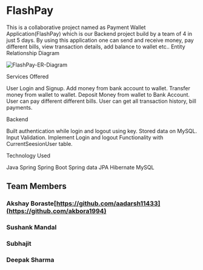# FlashPay
This is a collaborative project named as Payment Wallet Application(FlashPay) which is our Backend project build by a team of 4 in just 5 days.
By using this application one can send and receive money, pay different bills, view transaction details, add balance to wallet etc.. 
Entity Relationship Diagram 

![FlashPay-ER-Diagram](https://user-images.githubusercontent.com/101569228/200902071-d6ad123d-55ce-4dee-b7bd-6d5c3a06ee0b.jpeg)

Services Offered 

User Login and Signup.
Add money from bank account to wallet.
Transfer money from wallet to wallet.
Deposit Money from wallet to Bank Account.
User can pay different different bills.
User can get all transaction history, bill payments.

Backend

Built authentication while login and logout using key.
Stored data on MySQL.
Input Validation.
Implement Login and logout Functionality with CurrentSeesionUser table.

Technology Used

Java
Spring
Spring Boot
Spring data JPA
Hibernate
MySQL


 ## Team Members

### Akshay Boraste[https://github.com/aadarsh11433](https://github.com/akbora1994)
### Sushank Mandal
### Subhajit 
### Deepak Sharma
